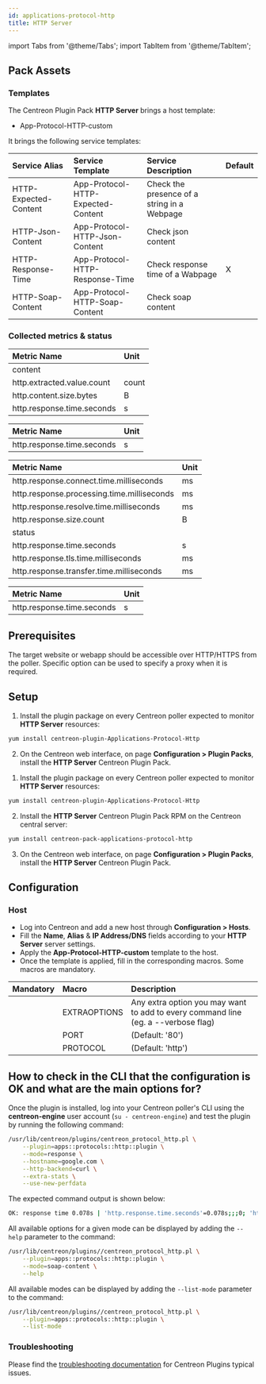 ```yaml
---
id: applications-protocol-http
title: HTTP Server
---
```

import Tabs from '@theme/Tabs';
import TabItem from '@theme/TabItem';


## Pack Assets

### Templates

The Centreon Plugin Pack **HTTP Server** brings a host template:

* App-Protocol-HTTP-custom

It brings the following service templates:

| Service Alias         | Service Template                   | Service Description                         | Default |
|:----------------------|:-----------------------------------|:--------------------------------------------|:--------|
| HTTP-Expected-Content | App-Protocol-HTTP-Expected-Content | Check the presence of a string in a Webpage |         |
| HTTP-Json-Content     | App-Protocol-HTTP-Json-Content     | Check json content                          |         |
| HTTP-Response-Time    | App-Protocol-HTTP-Response-Time    | Check response time of a Wabpage            | X       |
| HTTP-Soap-Content     | App-Protocol-HTTP-Soap-Content     | Check soap content                          |         |

### Collected metrics & status

<Tabs groupId="sync">
<TabItem value="HTTP-Expected-Content" label="HTTP-Expected-Content">

| Metric Name                | Unit  |
|:---------------------------|:------|
| content                    |       |
| http.extracted.value.count | count |
| http.content.size.bytes    | B     |
| http.response.time.seconds | s     |

</TabItem>
<TabItem value="HTTP-Json-Content" label="HTTP-Json-Content">

| Metric Name                | Unit  |
|:---------------------------|:------|
| http.response.time.seconds | s     |

</TabItem>
<TabItem value="HTTP-Response-Time" label="HTTP-Response-Time">

| Metric Name                                | Unit  |
|:-------------------------------------------|:------|
| http.response.connect.time.milliseconds    | ms    |
| http.response.processing.time.milliseconds | ms    |
| http.response.resolve.time.milliseconds    | ms    |
| http.response.size.count                   | B     |
| status                                     |       |
| http.response.time.seconds                 | s     |
| http.response.tls.time.milliseconds        | ms    |
| http.response.transfer.time.milliseconds   | ms    |

</TabItem>
<TabItem value="HTTP-Soap-Content" label="HTTP-Soap-Content">

| Metric Name                | Unit  |
|:---------------------------|:------|
| http.response.time.seconds | s     |

</TabItem>
</Tabs>

## Prerequisites

The target website or webapp should be accessible over HTTP/HTTPS from the poller. Specific option can be used
to specify a proxy when it is required.

## Setup

<Tabs groupId="sync">
<TabItem value="Online License" label="Online License">

1. Install the plugin package on every Centreon poller expected to monitor **HTTP Server** resources:

```bash
yum install centreon-plugin-Applications-Protocol-Http
```

2. On the Centreon web interface, on page **Configuration > Plugin Packs**, install the **HTTP Server** Centreon Plugin Pack.

</TabItem>
<TabItem value="Offline License" label="Offline License">

1. Install the plugin package on every Centreon poller expected to monitor **HTTP Server** resources:

```bash
yum install centreon-plugin-Applications-Protocol-Http
```

2. Install the **HTTP Server** Centreon Plugin Pack RPM on the Centreon central server:

```bash
yum install centreon-pack-applications-protocol-http
```

3. On the Centreon web interface, on page **Configuration > Plugin Packs**, install the **HTTP Server** Centreon Plugin Pack.

</TabItem>
</Tabs>

## Configuration

### Host

* Log into Centreon and add a new host through **Configuration > Hosts**.
* Fill the **Name**, **Alias** & **IP Address/DNS** fields according to your **HTTP Server** server settings.
* Apply the **App-Protocol-HTTP-custom** template to the host.
* Once the template is applied, fill in the corresponding macros. Some macros are mandatory.

| Mandatory   | Macro        | Description                                                                            |
|:------------|:-------------|:---------------------------------------------------------------------------------------|
|             | EXTRAOPTIONS | Any extra option you may want to add to every command line (eg. a --verbose flag)      |
|             | PORT         | (Default: '80')                                                                        |
|             | PROTOCOL     | (Default: 'http')                                                                      |

## How to check in the CLI that the configuration is OK and what are the main options for?

Once the plugin is installed, log into your Centreon poller's CLI using the
**centreon-engine** user account (`su - centreon-engine`) and test the plugin by
running the following command:

```bash
/usr/lib/centreon/plugins/centreon_protocol_http.pl \
    --plugin=apps::protocols::http::plugin \
    --mode=response \
    --hostname=google.com \
    --http-backend=curl \
    --extra-stats \
    --use-new-perfdata
```

The expected command output is shown below:

```bash
OK: response time 0.078s | 'http.response.time.seconds'=0.078s;;;0; 'http.response.size.count'=49602B;;;0; 'http.response.resolve.time.milliseconds'=4.176ms;;;0; 'http.response.connect.time.milliseconds'=4.176ms;;;0; 'http.response.processing.time.milliseconds'=44.163ms;;;0; 'http.response.transfer.time.milliseconds'=4.176ms;;;0;
```

All available options for a given mode can be displayed by adding the
`--help` parameter to the command:

```bash
/usr/lib/centreon/plugins//centreon_protocol_http.pl \
    --plugin=apps::protocols::http::plugin \
    --mode=soap-content \
    --help
```

All available modes can be displayed by adding the `--list-mode` parameter to
the command:

```bash
/usr/lib/centreon/plugins//centreon_protocol_http.pl \
    --plugin=apps::protocols::http::plugin \
    --list-mode
```

### Troubleshooting

Please find the [troubleshooting documentation](../getting-started/how-to-guides/troubleshooting-plugins.md)
for Centreon Plugins typical issues.
